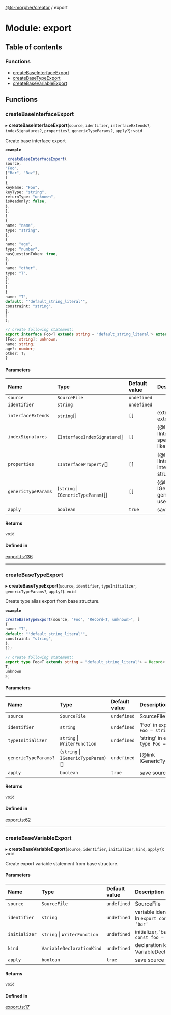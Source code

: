 [@ts-morpher/creator](../README.md) / export

# Module: export

## Table of contents

### Functions

- [createBaseInterfaceExport](export.md#createbaseinterfaceexport)
- [createBaseTypeExport](export.md#createbasetypeexport)
- [createBaseVariableExport](export.md#createbasevariableexport)

## Functions

### createBaseInterfaceExport

▸ **createBaseInterfaceExport**(`source`, `identifier`, `interfaceExtends?`, `indexSignatures?`, `properties?`, `genericTypeParams?`, `apply?`): `void`

Create base interface export

**`example`**
```typescript
 createBaseInterfaceExport(
source,
"Foo",
["Bar", "Baz"],
[
{
keyName: "Foo",
keyType: "string",
returnType: "unknown",
isReadonly: false,
},
],
[
{
name: "name",
type: "string",
},
{
name: "age",
type: "number",
hasQuestionToken: true,
},
{
name: "other",
type: "T",
},
],
[
{
name: "T",
default: "'default_string_literal'",
constraint: "string",
},
]
);

// create following statement:
export interface Foo<T extends string = 'default_string_literal'> extends Bar, Baz {
[Foo: string]: unknown;
name: string;
age?: number;
other: T;
}
```

#### Parameters

| Name | Type | Default value | Description |
| :------ | :------ | :------ | :------ |
| `source` | `SourceFile` | `undefined` |  |
| `identifier` | `string` | `undefined` |  |
| `interfaceExtends` | `string`[] | `[]` | extra interfaces to extend |
| `indexSignatures` | `IInterfaceIndexSignature`[] | `[]` | {@link IInterfaceIndexSignature} specify index-signatures like [key:string]: any |
| `properties` | `IInterfaceProperty`[] | `[]` | {@link IInterfaceProperty} interface properties structure |
| `genericTypeParams` | (`string` \| `IGenericTypeParam`)[] | `[]` | {@link IGenericTypeParam} generic type params to use in interface |
| `apply` | `boolean` | `true` | save source file |

#### Returns

`void`

#### Defined in

[export.ts:136](https://github.com/linbudu599/morpher/blob/25ef250/packages/creator/src/export.ts#L136)

___

### createBaseTypeExport

▸ **createBaseTypeExport**(`source`, `identifier`, `typeInitializer`, `genericTypeParams?`, `apply?`): `void`

Create type alias export from base structure.

**`example`**
```typescript
createBaseTypeExport(source, "Foo", "Record<T, unknown>", [
{
name: "T",
default: "'default_string_literal'",
constraint: "string",
},
]);

// create following statement:
export type Foo<T extends string = "default_string_literal"> = Record<
T,
unknown
>;
```

#### Parameters

| Name | Type | Default value | Description |
| :------ | :------ | :------ | :------ |
| `source` | `SourceFile` | `undefined` | SourceFile |
| `identifier` | `string` | `undefined` | 'Foo' in `export type Foo = string` |
| `typeInitializer` | `string` \| `WriterFunction` | `undefined` | 'string' in `export type Foo = string` |
| `genericTypeParams?` | (`string` \| `IGenericTypeParam`)[] | `undefined` | {@link IGenericTypeParam} |
| `apply` | `boolean` | `true` | save source file |

#### Returns

`void`

#### Defined in

[export.ts:62](https://github.com/linbudu599/morpher/blob/25ef250/packages/creator/src/export.ts#L62)

___

### createBaseVariableExport

▸ **createBaseVariableExport**(`source`, `identifier`, `initializer`, `kind`, `apply?`): `void`

Create export variable statement from base structure.

#### Parameters

| Name | Type | Default value | Description |
| :------ | :------ | :------ | :------ |
| `source` | `SourceFile` | `undefined` | SourceFile |
| `identifier` | `string` | `undefined` | variable identifier, 'foo' in `export const foo = 'bar'` |
| `initializer` | `string` \| `WriterFunction` | `undefined` | initializer, 'bar' in `export const foo = 'bar'` |
| `kind` | `VariableDeclarationKind` | `undefined` | declaration kind {@link VariableDeclarationKind} |
| `apply` | `boolean` | `true` | save source file |

#### Returns

`void`

#### Defined in

[export.ts:17](https://github.com/linbudu599/morpher/blob/25ef250/packages/creator/src/export.ts#L17)

